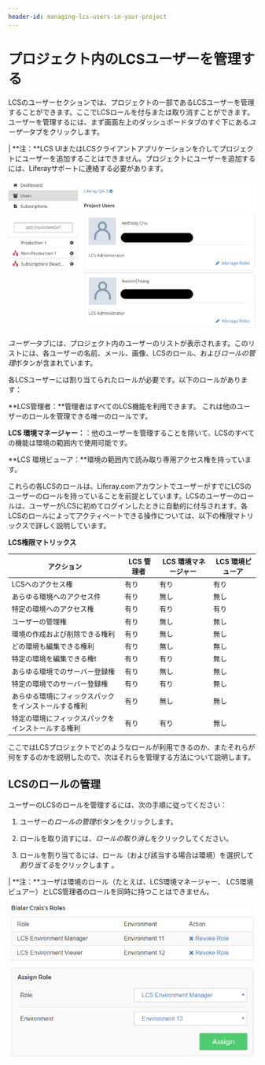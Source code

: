 ```yaml
---
header-id: managing-lcs-users-in-your-project
---
```


# プロジェクト内のLCSユーザーを管理する

LCSのユーザーセクションでは、プロジェクトの一部であるLCSユーザーを管理することができます。ここでLCSロールを付与または取り消すことができます。ユーザーを管理するには、まず画面左上のダッシュボードタブのすぐ下にある*ユーザー*タブをクリックします。

| **注：**LCS UIまたはLCSクライアントアプリケーションを介してプロジェクトにユーザーを追加することはできません。プロジェクトにユーザーを追加するには、Liferayサポートに連絡する必要があります。

![図 1：ユーザータブ上でプロジェクト内のLCSユーザーを管理できる。](../../../images-dxp/lcs-users.png)

*ユーザー*タブには、プロジェクト内のユーザーのリストが表示されます。このリストには、各ユーザーの名前、メール、画像、LCSのロール、および*ロールの管理*ボタンが含まれています。

各LCSユーザーには割り当てられたロールが必要です。以下のロールがあります：

**LCS管理者：**管理者はすべてのLCS機能を利用できます。
これは他のユーザーのロールを管理できる唯一のロールです。

**LCS 環境マネージャー：**：他のユーザーを管理することを除いて、LCSのすべての機能は環境の範囲内で使用可能です。



**LCS 環境ビューア：**環境の範囲内で読み取り専用アクセス権を持っています。



これらの各LCSのロールは、Liferay.comアカウントでユーザーがすでにLCSのユーザーのロールを持っていることを前提としています。LCSのユーザーのロールは、ユーザーがLCSに初めてログインしたときに自動的に付与されます。各LCSのロールによってアクティベートできる操作については、以下の権限マトリックスで詳しく説明しています。



**LCS権限マトリックス**

| アクション | &nbsp;LCS 管理者 | &nbsp;LCS 環境マネージャー | &nbsp;LCS 環境ビューア |
------ | ----------------------- | ----------------------------- | ---------------------------- |
| LCSへのアクセス権 | 有り | 有り | 有り |
| あらゆる環境へのアクセス件 | 有り | 無し | 無し |
| 特定の環境へのアクセス権 | 有り | 有り | 有り |
| ユーザーの管理権 | 有り | 無し | 無し |
| 環境の作成および削除できる権利 | 有り | 無し | 無し |
| どの環境も編集できる権利 | 有り | 無し | 無し |
| 特定の環境を編集できる権t | 有り | 有り | 無し |
| あらゆる環境でのサーバー登録権 | 有り | 無し | 無し |
| 特定の環境でのサーバー登録権 | 有り | 有り | 無し |
| あらゆる環境にフィックスパックをインストールする権利 | 有り | 無し | 無し |
| 特定の環境にフィックスパックをインストールする権利 | 有り | 有り | 無し |

ここではLCSプロジェクトでどのようなロールが利用できるのか、またそれらが何をするのかを説明したので、次はそれらを管理する方法について説明します。

## LCSのロールの管理[](id=managing-lcs-roles)

ユーザーのLCSのロールを管理するには、次の手順に従ってください：



1. ユーザーの*ロールの管理*ボタンをクリックします。



2. ロールを取り消すには、*ロールの取り消し*をクリックしてください。



3. ロールを割り当てるには、ロール（および該当する場合は環境）を選択して*割り当てる*をクリックします 。



| **注：**ユーザは環境のロール（たとえば、LCS環境マネージャー、 LCS環境ビュアー）とLCS管理者のロールを同時に持つことはできません。

![図 2: ユーザーのLCS ロールを割り当て、または取り消すことができる。](../../../images-dxp/lcs-user-roles.png)
